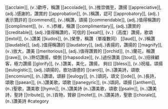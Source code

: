[[acclaim]], (v．)歡呼，稱讚 
[[accolade]], (n．)推崇備至，讚揚 
[[appreciative]], (adj．)感謝的，讚賞的 
[[approbation]], (n．)稱讚，認可 
[[approbatory]], (adj．)表示贊許的 
[[commend]], (v．)稱讚，頌揚 
[[commendable]], (adj．)值得稱讚的 
[[compliment]], (v．n．)恭維，稱讚 
[[complimentary]], (adj．)讚賞的 
[[creditable]], (adj．)值得稱讚的，可信的 
[[exalt]], (v．)（高度）讚揚，歌頌 
[[extol]], (v．)讚美 
[[kudos]], (n．)榮譽，稱讚（單複數同） 
[[laud]], (v．)稱讚 
[[laudable]], (adj．)值得稱讚的 
[[laudatory]], (adj．)表揚的，讚揚的 
[[magnify]], (v．)放大，讚美 
[[meritorious]], (adj．)值得讚賞的 
[[orchid]], (n．)蘭花，稱讚 
[[rave]], (n．)熱切讚揚，傾倒 
[[rhapsodize]], (v．)過份讚美 
[[tout]], (v．)招徠顧客，極力讚揚 
[[glorify]], (v．)讚美，美化，讚揚， 夠曰 
[[bless]], (v．)祝福，頌揚 
[[eulogistic]], (adj．)頌揚的，歌功頌德的 
[[carol]], (n．)讚美詩，頌歌 
[[encomium]], (n．)讚頌，頌辭 
[[eulogy]], (n．)頌詞，頌文 
[[ode]], (n．)長詩，頌歌 
[[paean]], (n．)讚美歌，頌歌 
[[panegyric]], (n．)頌詞，頌揚 
[[anthem]], (n．)聖歌，讚美歌 
[[hymn]], (n．)讚美詩 (n．)讚美歌，頌歌 
[[psalm]], (n．)讚美詩，聖詩 
[[tribute]], (n．)貢物，贊辭 
[[motet]], (n．)讚美詩，聖歌 
[[chorale]], (n．)讚美詩 
#category

